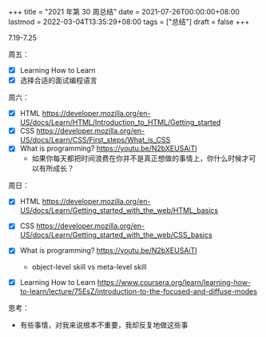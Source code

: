 +++
title = "2021 年第 30 周总结"
date = 2021-07-26T00:00:00+08:00
lastmod = 2022-03-04T13:35:29+08:00
tags = ["总结"]
draft = false
+++

7.19-7.25

周五：

-   [X] Learning How to Learn
-   [X] 选择合适的面试编程语言

周六：

-   [X] HTML
    <https://developer.mozilla.org/en-US/docs/Learn/HTML/Introduction_to_HTML/Getting_started>
-   [X] CSS
    <https://developer.mozilla.org/en-US/docs/Learn/CSS/First_steps/What_is_CSS>
-   [X] What is programming? <https://youtu.be/N2bXEUSAiTI>
    -   如果你每天都把时间浪费在你并不是真正想做的事情上，你什么时候才可以有所成长？

周日：

-   [X] HTML
    <https://developer.mozilla.org/en-US/docs/Learn/Getting_started_with_the_web/HTML_basics>
-   [X] CSS
    <https://developer.mozilla.org/en-US/docs/Learn/Getting_started_with_the_web/CSS_basics>
-   [X] What is programming? <https://youtu.be/N2bXEUSAiTI>
    -   object-level skill vs meta-level skill

-   [X] Learning How to Learn
    <https://www.coursera.org/learn/learning-how-to-learn/lecture/75EsZ/introduction-to-the-focused-and-diffuse-modes>

思考：

-   有些事情，对我来说根本不重要，我却反复地做这些事